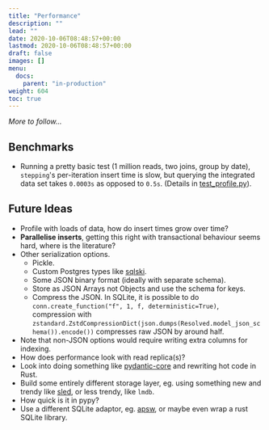 ```yaml
---
title: "Performance"
description: ""
lead: ""
date: 2020-10-06T08:48:57+00:00
lastmod: 2020-10-06T08:48:57+00:00
draft: false
images: []
menu:
  docs:
    parent: "in-production"
weight: 604
toc: true
---
```


_More to follow..._

## Benchmarks

- Running a pretty basic test (1 million reads, two joins, group by date), `stepping`'s per-iteration insert time is slow, but querying the integrated data set takes `0.0003s` as opposed to `0.5s`. (Details in [test_profile.py](https://github.com/leontrolski/stepping/blob/main/tests/run/test_profile.py)).

## Future Ideas

- Profile with loads of data, how do insert times grow over time?
- **Parallelise inserts**, getting this right with transactional behaviour seems hard, where is the literature?
- Other serialization options.
  - Pickle.
  - Custom Postgres types like [sqlski](https://github.com/leontrolski/sqlski/blob/master/sqlski/composite.py).
  - Some JSON binary format (ideally with separate schema).
  - Store as JSON Arrays not Objects and use the schema for keys.
  - Compress the JSON. In SQLite, it is possible to do `conn.create_function("f", 1, f, deterministic=True)`, compression with `zstandard.ZstdCompressionDict(json.dumps(Resolved.model_json_schema()).encode())` compresses raw JSON by around half.
- Note that non-JSON options would require writing extra columns for indexing.
- How does performance look with read replica(s)?
- Look into doing something like [pydantic-core](https://github.com/pydantic/pydantic-core) and rewriting hot code in Rust.
- Build some entirely different storage layer, eg. using something new and trendy like [sled](https://github.com/spacejam/sled), or less trendy, like `lmdb`.
- How quick is it in pypy?
- Use a different SQLite adaptor, eg. [apsw](https://rogerbinns.github.io/apsw/pysqlite.html), or maybe even wrap a rust SQLite library.
